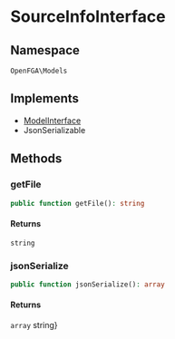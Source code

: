 # SourceInfoInterface


## Namespace
`OpenFGA\Models`

## Implements
* [ModelInterface](Models/ModelInterface.md)
* JsonSerializable

## Methods
### getFile


```php
public function getFile(): string
```



#### Returns
`string` 

### jsonSerialize


```php
public function jsonSerialize(): array
```



#### Returns
`array` string}

